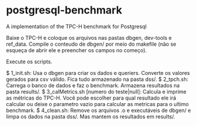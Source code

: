 # postgresql-benchmark
A implementation of the TPC-H benchmark for Postgresql 

Baixe o TPC-H e coloque os arquivos nas pastas dbgen, dev-tools e ref_data.
Compile o conteudo de dbgen/ por meio do makefile (não se esqueça de abrir ele e preencher os campos no começo).

Execute os scripts.

$ 1_init.sh: Usa o dbgen para criar os dados e queriers. Converte os valores gerados para csv válido. Fica tudo armazenado na pasta dss/.
$ 2_tpch.sh: Carrega o banco de dados e faz o benchmark. Armazena resultados na pasta results/.
$ 3_calMetrics.sh [numero do teste|null]: Calcula e imprime as métricas do TPC-H. Você pode escolher para qual resultado ele irá calcular ou deixe o parametro vazio para calcular as metricas para o ultimo benchmark.
$ 4_clean.sh: Remove os arquivos .o e executáveis de dbgen/ e limpa os dados na pasta dss/. Mas mantem os resultados em results/.